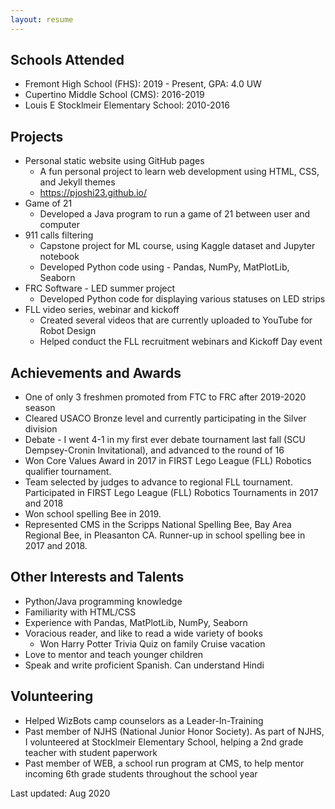 ```yaml
---
layout: resume
---
```


## Schools Attended
* Fremont High School (FHS): 2019 - Present, GPA: 4.0 UW
* Cupertino Middle School (CMS): 2016-2019 
* Louis E Stocklmeir Elementary School: 2010-2016


## Projects
* Personal static website using GitHub pages
  * A fun personal project to learn web development using HTML, CSS, and Jekyll themes
  * https://pjoshi23.github.io/
* Game of 21
  * Developed a Java program to run a game of 21 between user and computer
* 911 calls filtering
  * Capstone project for ML course, using Kaggle dataset and Jupyter notebook
  * Developed Python code using - Pandas, NumPy, MatPlotLib, Seaborn
* FRC Software - LED summer project
  * Developed Python code for displaying various statuses on LED strips
* FLL video series, webinar and kickoff
  * Created several videos that are currently uploaded to YouTube for Robot Design
  * Helped conduct the FLL recruitment webinars and Kickoff Day event


## Achievements and Awards
* One of only 3 freshmen promoted from FTC to FRC after 2019-2020 season
* Cleared USACO Bronze level and currently participating in the Silver division
* Debate - I went 4-1 in my first ever debate tournament last fall (SCU Dempsey-Cronin Invitational), and advanced to the round of 16
* Won Core Values Award in 2017 in FIRST Lego League (FLL) Robotics qualifier tournament. 
 * Team selected by judges to advance to regional FLL tournament. 
Participated in FIRST Lego League (FLL) Robotics Tournaments in 2017 and 2018   
* Won school spelling Bee in 2019. 
 * Represented CMS in the Scripps National Spelling Bee, Bay Area Regional Bee, in Pleasanton CA. Runner-up in school spelling bee in 2017 and 2018.


## Other Interests and Talents
* Python/Java programming knowledge
* Familiarity with HTML/CSS
* Experience with Pandas, MatPlotLib, NumPy, Seaborn
* Voracious reader, and like to read a wide variety of books
  * Won Harry Potter Trivia Quiz on family Cruise vacation
* Love to mentor and teach younger children
* Speak and write proficient Spanish. Can understand Hindi

## Volunteering
* Helped WizBots camp counselors as a Leader-In-Training
* Past member of NJHS (National Junior Honor Society). As part of NJHS, I volunteered at Stocklmeir Elementary School, helping a 2nd grade teacher with student paperwork
* Past member of WEB, a school run program at CMS, to help mentor incoming 6th grade students throughout the school year








Last updated: Aug 2020 


